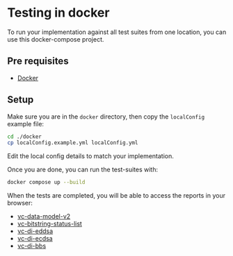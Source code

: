 <!--
Copyright 2025 Digital Bazaar, Inc.

SPDX-License-Identifier: BSD-3-Clause
-->

# Testing in docker

To run your implementation against all test suites from one location, you can use this docker-compose project.

## Pre requisites
- [Docker](https://docs.docker.com/compose/install/)

## Setup

Make sure you are in the `docker` directory, then copy the `localConfig` example file:
```bash
cd ./docker
cp localConfig.example.yml localConfig.yml
```
Edit the local config details to match your implementation.

Once you are done, you can run the test-suites with:
```bash
docker compose up --build
```

When the tests are completed, you will be able to access the reports in your browser:
- [vc-data-model-v2](http://vc-data-model.docker.localhost/)
- [vc-bitstring-status-list](http://vc-bitstring-status-list.docker.localhost/)
- [vc-di-eddsa](http://vc-di-eddsa.docker.localhost/)
- [vc-di-ecdsa](http://vc-di-ecdsa.docker.localhost/)
- [vc-di-bbs](http://vc-di-bbs.docker.localhost/)

